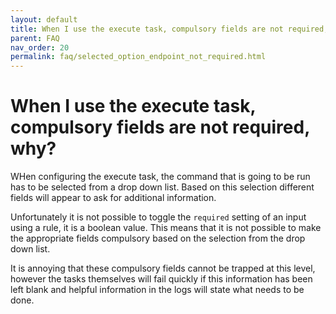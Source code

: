 ```yaml
---
layout: default
title: When I use the execute task, compulsory fields are not required, why?
parent: FAQ
nav_order: 20
permalink: faq/selected_option_endpoint_not_required.html
---
```


# When I use the execute task, compulsory fields are not required, why?

WHen configuring the execute task, the command that is going to be run has to be selected from a drop down list. Based on this selection different fields will appear to ask for additional information.

Unfortunately it is not possible to toggle the `required` setting of an input using a rule, it is a boolean value. This means that it is not possible to make the appropriate fields compulsory based on the selection from the drop down list.

It is annoying that these compulsory fields cannot be trapped at this level, however the tasks themselves will fail quickly if this information has been left blank and helpful information in the logs will state what needs to be done.